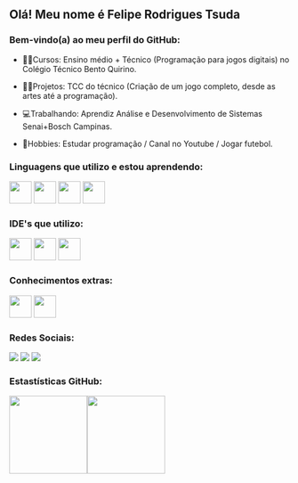 ## Olá! Meu nome é Felipe Rodrigues Tsuda
### Bem-vindo(a) ao meu perfil do GitHub:

- 👨‍🏫Cursos: Ensino médio + Técnico (Programação para jogos digitais) no Colégio Técnico Bento Quirino.

- 👩‍💻Projetos: TCC do técnico (Criação de um jogo completo, desde as artes até a programação).

- 💻Trabalhando: Aprendiz Análise e Desenvolvimento de Sistemas Senai+Bosch Campinas.

- 🎈Hobbies: Estudar programação / Canal no Youtube / Jogar futebol.

### Linguagens que utilizo e estou aprendendo:

<img src="https://cdn.jsdelivr.net/gh/devicons/devicon/icons/python/python-original.svg" width="40" height="40"/> <img src="https://cdn.jsdelivr.net/gh/devicons/devicon/icons/java/java-original.svg"  width="40" height="40"/> <img src="https://cdn.jsdelivr.net/gh/devicons/devicon/icons/html5/html5-original.svg" width="40" height="40"/> <img src="https://cdn.jsdelivr.net/gh/devicons/devicon/icons/css3/css3-original.svg" width="40" height="40"/>

### IDE's que utilizo:

<img src="https://cdn.jsdelivr.net/gh/devicons/devicon/icons/pycharm/pycharm-original.svg"  width="40" height="40"/>  <img src="https://cdn.jsdelivr.net/gh/devicons/devicon/icons/intellij/intellij-original.svg" width="40" height="40"/> <img src="https://cdn.jsdelivr.net/gh/devicons/devicon/icons/vscode/vscode-original.svg" width="40" height="40"/>

### Conhecimentos extras:

<img src="https://cdn.jsdelivr.net/gh/devicons/devicon/icons/photoshop/photoshop-plain.svg" width="40" height="40" /> <img src="https://cdn.jsdelivr.net/gh/devicons/devicon/icons/illustrator/illustrator-plain.svg" width="40" height="40"/>

### Redes Sociais:

<div>
<a href="https://www.youtube.com/channel/UCES1cC5aiNI_haaBbW-orbw" target="_blank"><img src="https://img.shields.io/badge/YouTube-FF0000?style=for-the-badge&logo=youtube&logoColor=white" target="_blank"></a>
<a href="https://www.twitch.tv/tsuda12_" target="_blank"><img src="https://img.shields.io/badge/Twitch-9146FF?style=for-the-badge&logo=twitch&logoColor=white" target="_blank"></a>
<a href = "mailto:contato@felipe.tsuda01@gmail.com"><img src="https://img.shields.io/badge/Gmail-D14836?style=for-the-badge&logo=gmail&logoColor=white" target="_blank"></a>
</div>


### Estastísticas GitHub:

<div>
<a href="https://github.com/Tsuda12">
<img height="140em" src="https://github-readme-stats.vercel.app/api/top-langs/?username=Tsuda12&layout=compact&langs_count=7&theme=dracula"/><img height="140em" src="https://github-readme-stats.vercel.app/api?username=Tsuda12&show_icons=true&theme=dracula&include_all_commits=true&count_private=true"/>
</div>








